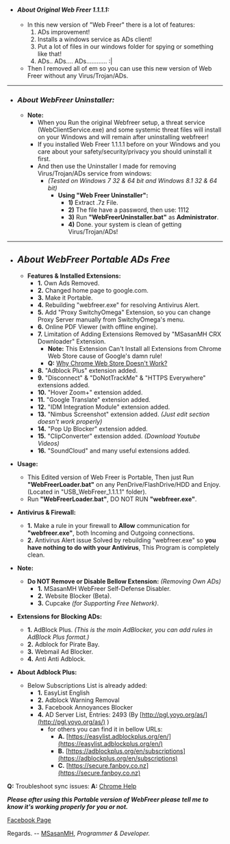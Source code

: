 + #### ***About Original Web Freer 1.1.1.1:*** ####
    + In this new version of "Web Freer" there is a lot of features:
        1. ADs improvement!
        2. Installs a windows service as ADs client!
        3. Put a lot of files in our windows folder for spying or something like that!
        4. ADs.. ADs.... ADs............ :|
    + Then I removed all of em so you can use this new version of Web Freer without any Virus/Trojan/ADs.
* * *
+ ### ***About WebFreer Uninstaller:*** ###
    + **Note:**
        + When you Run the original Webfreer setup, a threat service (WebClientService.exe) and some systemic threat files will install on your Windows and will remain after uninstalling webfreer!
		+ If you installed Web Freer 1.1.1.1 before on your Windows and you care about your safety/security/privacy you should uninstall it first.
		+ And then use the Uninstaller I made for removing Virus/Trojan/ADs service from windows:
            + *(Tested on Windows 7 32 & 64 bit and Windows 8.1 32 & 64 bit)*
                + **Using "Web Freer Uninstaller":**
                   + **1)** Extract .7z File.
                   + **2)** The file have a password, then use: 1112
                   + **3)** Run **"WebFreerUninstaller.bat"** as **Administrator**.
                   + **4)** Done. your system is clean of getting Virus/Trojan/ADs!

* * *
+ ## ___About WebFreer Portable ADs Free___ ##
    + **Features & Installed Extensions:**
        + **1.** Own Ads Removed.
        + **2.** Changed home page to google.com.
        + **3.** Make it Portable.
        + **4.** Rebuilding "webfreer.exe" for resolving Antivirus Alert.
        + **5.** Add "Proxy SwitchyOmega" Extension, so you can change Proxy Server manually from SwitchyOmega's menu.
        + **6.** Online PDF Viewer (with offline engine).
        + **7.** Limitation of Adding Extensions Removed by "MSasanMH CRX Downloader" Extension.
            + **Note:** This Extension Can't Install all Extensions from Chrome Web Store cause of Google's damn rule!
            + **Q:** [Why Chrome Web Store Doesn't Work?](https://code.google.com/p/chromium/issues/detail?id=377278)
        + **8.** "Adblock Plus" extension added.
        + **9.** "Disconnect" & "DoNotTrackMe" & "HTTPS Everywhere" extensions added.
        + **10.** "Hover Zoom+" extension added.
        + **11.** "Google Translate" extension added.
        + **12.** "IDM Integration Module" extension added.
        + **13.** "Nimbus Screenshot" extension added. *(Just edit section doesn't work properly)*
        + **14.** "Pop Up Blocker" extension added.
        + **15.** "ClipConverter" extension added. *(Download Youtube Videos)*
        + **16.** "SoundCloud" and many useful extensions added.
 
+ **Usage:**
    + This Edited version of Web Freer is Portable, Then just Run **"WebFreerLoader.bat"** on any          PenDrive/FlashDrive/HDD and Enjoy. (Located in "USB_WebFreer_1.1.1.1" folder).
    + Run **"WebFreerLoader.bat"**, DO NOT RUN **"webfreer.exe"**.

+ **Antivirus & Firewall:**
    + **1.** Make a rule in your firewall to **Allow** communication for **"webfreer.exe"**, both Incoming and Outgoing connections.
    + **2.** Antivirus Alert issue Solved by rebuilding "webfreer.exe" so **you have nothing to do with your Antivirus**, This Program is completely clean.
 
+ **Note:**
    + **Do NOT Remove or Disable Bellow Extension:** *(Removing Own ADs)*
         + **1.** MSasanMH WebFreer Self-Defense Disabler.
         + **2.** Website Blocker (Beta).
         + **3.** Cupcake *(for Supporting Free Network)*.
 
+ **Extensions for Blocking ADs:**
    + **1.** AdBlock Plus.
        *(This is the main AdBlocker, you can add rules in AdBlock Plus format.)*
    + **2.** Adblock for Pirate Bay.
    + **3.** Webmail Ad Blocker.
    + **4.** Anti Anti Adblock.
 
+ **About Adblock Plus:**
    + Below Subscriptions List is already added:
        + **1.** EasyList English
        + **2.** Adblock Warning Removal
        + **3.** Facebook Annoyances Blocker
        + **4.** AD Server List, Entries: 2493 (By [http://pgl.yoyo.org/as/](http://pgl.yoyo.org/as/) )
            + for others you can find it in bellow URLs:
                + **A.** [https://easylist.adblockplus.org/en/](https://easylist.adblockplus.org/en/)
                + **B.** [https://adblockplus.org/en/subscriptions](https://adblockplus.org/en/subscriptions)
                + **C.** [https://secure.fanboy.co.nz](https://secure.fanboy.co.nz)
 
**Q:** Troubleshoot sync issues:
**A:** [Chrome Help](https://support.google.com/chrome/answer/1181420?hl=en)

***Please after using this Portable version of WebFreer please tell me to know it's working properly for you or not.***

[ Facebook Page](https://www.facebook.com/WebFreer.Portable.ADs.Free)

Regards.
\--
[MSasanMH](http://about.me/msasanmh "About.Me Profile Page"), *Programmer & Developer.*
